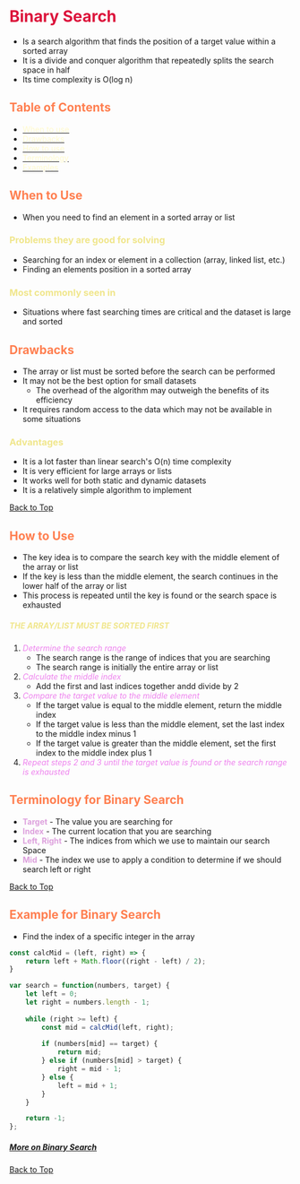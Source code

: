 <style>
r { color: Crimson }
o { color: Coral }
y { color: Khaki }
g { color: MediumSpringGreen }
b { color: SkyBlue }
i { color: Violet }
h { color:  Plum }
hh { color: Pink }
l { color: Lemonchiffon}
</style>

# <h1 id='binary-search'><r>Binary Search</r></h1>
* Is a search algorithm that finds the position of a target value within a sorted array
* It is a divide and conquer algorithm that repeatedly splits the search space in half
* Its time complexity is O(log n)

## <h2 id='table-of-contents'><o>Table of Contents</o></h2>
* [<l>When to use</l>](#when-to-use)
* [<l>Drawbacks</l>](#drawbacks)
* [<l>How to use</l>](#how-to-use)
* [<l>Terminology</l>](#terminology)
* [<l>Examples</l>](#examples)

## <h2 id='when-to-use'><o>When to Use</o></h2>
* When you need to find an element in a sorted array or list
### <y>Problems they are good for solving</y>
* Searching for an index or element in a collection (array, linked list, etc.)
* Finding an elements position in a sorted array

### <y>Most commonly seen in</y>
* Situations where fast searching times are critical and the dataset is large and sorted

## <h2 id='drawbacks'><o>Drawbacks</o></h2>
* The array or list must be sorted before the search can be performed
* It may not be the best option for small datasets
    * The overhead of the algorithm may outweigh the benefits of its efficiency
* It requires random access to the data which may not be available in some situations

### <y>Advantages</y>
* It is a lot faster than linear search's O(n) time complexity
* It is very efficient for large arrays or lists
* It works well for both static and dynamic datasets
* It is a relatively simple algorithm to implement

[Back to Top](#table-of-contents)

## <h2 id='how-to-use'><o>How to Use</o></h2>
* The key idea is to compare the search key with the middle element of the array or list
* If the key is less than the middle element, the search continues in the lower half of the array or list
* This process is repeated until the key is found or the search space is exhausted

##### <y>**THE ARRAY/LIST MUST BE SORTED FIRST**</y>
1. <i>Determine the search range</i>
    * The search range is the range of indices that you are searching
    * The search range is initially the entire array or list
2. <i>Calculate the middle index</i>
    * Add the first and last indices together andd divide by 2
3. <i>Compare the target value to the middle element</i>
    * If the target value is equal to the middle element, return the middle index
    * If the target value is less than the middle element, set the last index to the middle index minus 1
    * If the target value is greater than the middle element, set the first index to the middle index plus 1
4. <i>Repeat steps 2 and 3 until the target value is found or the search range is exhausted</i>
## <h2 id='terminology'><o>Terminology for Binary Search</o></h2>
* <h>**Target**</h> - The value you are searching for
* <h>**Index**</h> - The current location that you are searching
* <h>**Left, Right**</h> - The indices from which we use to maintain our search Space
* <h>**Mid**</h> - The index we use to apply a condition to determine if we should search left or right

[Back to Top](#table-of-contents)
## <h2 id='examples'><o>Example for Binary Search</o></h2>
* Find the index of a specific integer in the array
```javascript
const calcMid = (left, right) => {
    return left + Math.floor((right - left) / 2);
}

var search = function(numbers, target) {
    let left = 0;
    let right = numbers.length - 1;
    
    while (right >= left) {
        const mid = calcMid(left, right);
   
        if (numbers[mid] == target) {
            return mid;  
        } else if (numbers[mid] > target) {
            right = mid - 1;
        } else {
            left = mid + 1;
        }
    }

    return -1;
};
```
##### [More on Binary Search](https://leetcode.com/explore/learn/card/binary-search/126/template-ii/)

[Back to Top](#table-of-contents)